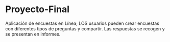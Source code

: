 # Proyecto-Final
Aplicación de encuestas en Línea; LOS usuarios pueden crear encuestas con diferentes tipos de preguntas y compartir. Las respuestas se recogen y se presentan en informes.

